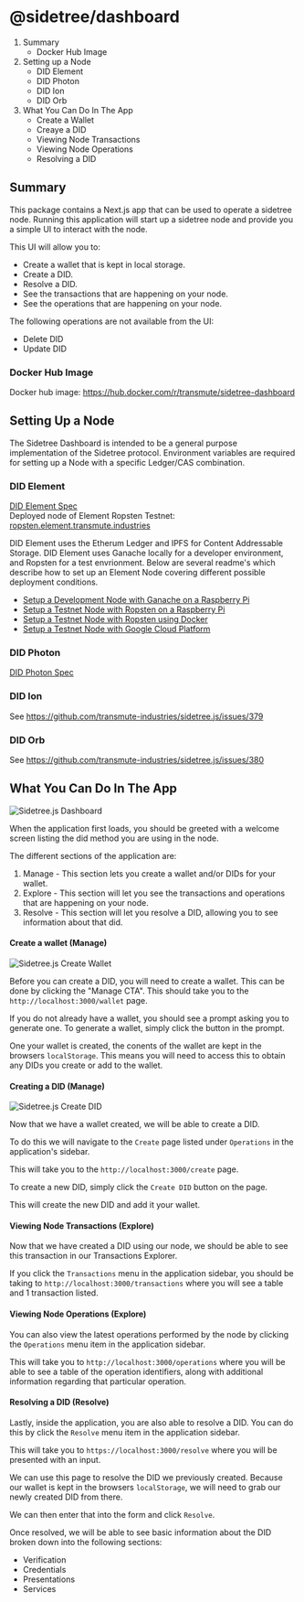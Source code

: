 # @sidetree/dashboard

1. Summary
   - Docker Hub Image
3. Setting up a Node
   - DID Element
   - DID Photon
   - DID Ion
   - DID Orb
4. What You Can Do In The App
   - Create a Wallet
   - Creaye a DID
   - Viewing Node Transactions
   - Viewing Node Operations
   - Resolving a DID

## Summary

This package contains a Next.js app that can be used to operate a sidetree node.
Running this application will start up a sidetree node and provide you a simple UI to interact with the node.

This UI will allow you to:

- Create a wallet that is kept in local storage.
- Create a DID.
- Resolve a DID.
- See the transactions that are happening on your node.
- See the operations that are happening on your node.

The following operations are not available from the UI:

- Delete DID
- Update DID

### Docker Hub Image

Docker hub image: https://hub.docker.com/r/transmute/sidetree-dashboard

## Setting Up a Node

The Sidetree Dashboard is intended to be a general purpose implementation of the Sidetree protocol.
Environment variables are required for setting up a Node with a specific Ledger/CAS combination.

### DID Element

[DID Element Spec](https://github.com/transmute-industries/sidetree.js/tree/main/packages/did-method-element)  
Deployed node of Element Ropsten Testnet: [ropsten.element.transmute.industries](https://ropsten.element.transmute.industries)

DID Element uses the Etherum Ledger and IPFS for Content Addressable Storage. 
DID Element uses Ganache locally for a developer environment, and Ropsten for a test envrionment.
Below are several readme's which describe how to set up an Element Node covering different possible deployment
conditions. 

- [Setup a Development Node with Ganache on a Raspberry Pi](https://github.com/transmute-industries/sidetree.js/blob/main/packages/did-method-element/docs/local-dev.md)
- [Setup a Testnet Node with Ropsten on a Raspberry Pi](https://github.com/transmute-industries/sidetree.js/blob/main/packages/did-method-element/docs/local-element-ropsten-install.md)
- [Setup a Testnet Node with Ropsten using Docker](https://github.com/transmute-industries/sidetree.js/blob/main/packages/did-method-element/docs/docker-element-ropsten-install.md)
- [Setup a Testnet Node with Google Cloud Platform](https://github.com/transmute-industries/sidetree.js/blob/main/packages/dashboard/docs/deploy-to-gcp.md)

### DID Photon

[DID Photon Spec](https://github.com/transmute-industries/sidetree.js/tree/main/packages/did-method-photon)

### DID Ion

See https://github.com/transmute-industries/sidetree.js/issues/379

### DID Orb

See https://github.com/transmute-industries/sidetree.js/issues/380

## What You Can Do In The App

![Sidetree.js Dashboard](https://user-images.githubusercontent.com/25621780/159126440-f872454c-fd31-49ac-957e-99eab1c62fd2.png)

When the application first loads, you should be greeted with a welcome screen listing the did method you are using in the node.

The different sections of the application are:

1. Manage - This section lets you create a wallet and/or DIDs for your wallet.
2. Explore - This section will let you see the transactions and operations that are happening on your node.
3. Resolve - This section will let you resolve a DID, allowing you to see information about that did.

#### Create a wallet (Manage)

![Sidetree.js Create Wallet](https://user-images.githubusercontent.com/25621780/159128369-336a4dc3-ed3f-4ae4-a7df-f348340d177e.png)

Before you can create a DID, you will need to create a wallet. This can be done by clicking the "Manage CTA". This should take you to the `http://localhost:3000/wallet` page.

If you do not already have a wallet, you should see a prompt asking you to generate one. To generate a wallet, simply click the button in the prompt.

One your wallet is created, the conents of the wallet are kept in the browsers `localStorage`. This means you will need to access this to obtain any DIDs you create or add to the wallet.

#### Creating a DID (Manage)

![Sidetree.js Create DID](https://user-images.githubusercontent.com/25621780/159128394-ee5f655c-cf08-4e34-a535-0a88e2592140.png)

Now that we have a wallet created, we will be able to create a DID.

To do this we will navigate to the `Create` page listed under `Operations` in the application's sidebar.

This will take you to the `http://localhost:3000/create` page.

To create a new DID, simply click the `Create DID` button on the page.

This will create the new DID and add it your wallet.

#### Viewing Node Transactions (Explore)

Now that we have created a DID using our node, we should be able to see this transaction in our Transactions Explorer.

If you click the `Transactions` menu in the application sidebar, you should be taking to `http://localhost:3000/transactions` where you will see a table and 1 transaction listed.

#### Viewing Node Operations (Explore)

You can also view the latest operations performed by the node by clicking the `Operations` menu item in the application sidebar.

This will take you to `http://localhost:3000/operations` where you will be able to see a table of the operation identifiers, along with additional information regarding that particular operation.

#### Resolving a DID (Resolve)

Lastly, inside the application, you are also able to resolve a DID. You can do this by click the `Resolve` menu item in the application sidebar.

This will take you to `https://localhost:3000/resolve` where you will be presented with an input.

We can use this page to resolve the DID we previously created. Because our wallet is kept in the browsers `localStorage`, we will need to grab our newly created DID from there.

We can then enter that into the form and click `Resolve`.

Once resolved, we will be able to see basic information about the DID broken down into the following sections:

- Verification
- Credentials
- Presentations
- Services
